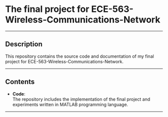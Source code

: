 # The final project for ECE-563-Wireless-Communications-Network
---

## **Description**

This repository contains the source code and documentation of my final project for ECE-563-Wireless-Communications-Network.

---

## **Contents**

- **Code**:  
  The repository includes the implementation of the final project and experiments written in MATLAB programming language.  

---
